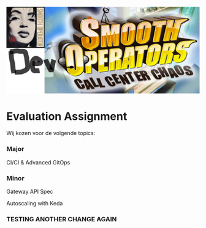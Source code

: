 ![Smooth](smooth.png)

# Evaluation Assignment

Wij kozen voor de volgende topics:

### Major

CI/CI & Advanced GitOps

### Minor

Gateway API Spec

Autoscaling with Keda

### TESTING ANOTHER CHANGE AGAIN